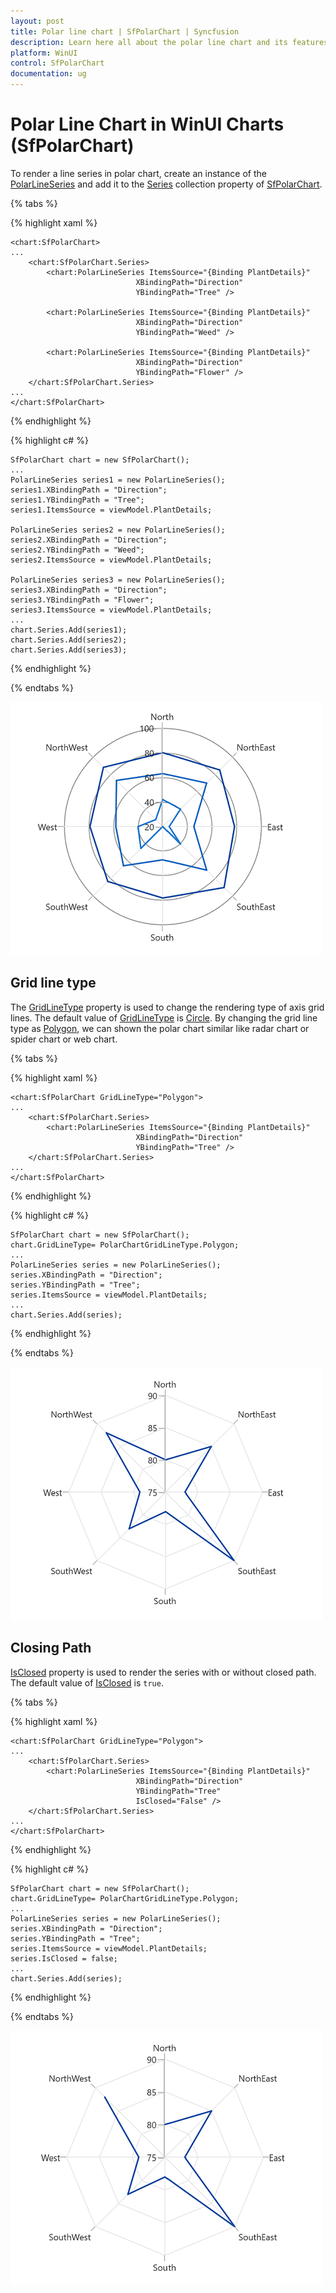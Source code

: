 ```yaml
---
layout: post
title: Polar line chart | SfPolarChart | Syncfusion
description: Learn here all about the polar line chart and its features in Syncfusion WinUI Chart (SfPolarChart) control.
platform: WinUI
control: SfPolarChart
documentation: ug
---
```


# Polar Line Chart in WinUI Charts (SfPolarChart)

To render a line series in polar chart, create an instance of the [PolarLineSeries](https://help.syncfusion.com/cr/winui/Syncfusion.UI.Xaml.Charts.PolarLineSeries.html) and add it to the [Series](https://help.syncfusion.com/cr/winui/Syncfusion.UI.Xaml.Charts.SfPolarChart.html#Syncfusion_UI_Xaml_Charts_SfPolarChart_Series) collection property of [SfPolarChart](https://help.syncfusion.com/cr/winui/Syncfusion.UI.Xaml.Charts.SfPolarChart.html).

{% tabs %}

{% highlight xaml %}

    <chart:SfPolarChart>
    ...
        <chart:SfPolarChart.Series>
            <chart:PolarLineSeries ItemsSource="{Binding PlantDetails}" 
                                XBindingPath="Direction"
                                YBindingPath="Tree" />

            <chart:PolarLineSeries ItemsSource="{Binding PlantDetails}" 
                                XBindingPath="Direction"
                                YBindingPath="Weed" />

            <chart:PolarLineSeries ItemsSource="{Binding PlantDetails}" 
                                XBindingPath="Direction"
                                YBindingPath="Flower" />
        </chart:SfPolarChart.Series>
    ...
    </chart:SfPolarChart>

{% endhighlight %}

{% highlight c# %}

    SfPolarChart chart = new SfPolarChart();
    ...
    PolarLineSeries series1 = new PolarLineSeries();
    series1.XBindingPath = "Direction";
    series1.YBindingPath = "Tree";
    series1.ItemsSource = viewModel.PlantDetails;

    PolarLineSeries series2 = new PolarLineSeries();
    series2.XBindingPath = "Direction";
    series2.YBindingPath = "Weed";
    series2.ItemsSource = viewModel.PlantDetails;

    PolarLineSeries series3 = new PolarLineSeries();
    series3.XBindingPath = "Direction";
    series3.YBindingPath = "Flower";
    series3.ItemsSource = viewModel.PlantDetails;
    ...
    chart.Series.Add(series1);
    chart.Series.Add(series2);
    chart.Series.Add(series3);

{% endhighlight %}

{% endtabs %}

![PolarLineSeries in WinUI chart](PolarLine_Images/WinUI_Chart_PolarLineSeries.png)

## Grid line type

The [GridLineType](https://help.syncfusion.com/cr/winui/Syncfusion.UI.Xaml.Charts.SfPolarChart.html#Syncfusion_UI_Xaml_Charts_SfPolarChart_GridLineType) property is used to change the rendering type of axis grid lines. The default value of [GridLineType](https://help.syncfusion.com/cr/winui/Syncfusion.UI.Xaml.Charts.SfPolarChart.html#Syncfusion_UI_Xaml_Charts_SfPolarChart_GridLineType) is [Circle](https://help.syncfusion.com/cr/winui/Syncfusion.UI.Xaml.Charts.PolarChartGridLineType.html#Syncfusion_UI_Xaml_Charts_PolarChartGridLineType_Circle). By changing the grid line type as [Polygon](https://help.syncfusion.com/cr/winui/Syncfusion.UI.Xaml.Charts.PolarChartGridLineType.html#Syncfusion_UI_Xaml_Charts_PolarChartGridLineType_Polygon), we can shown the polar chart similar like radar chart or spider chart or web chart. 

{% tabs %}

{% highlight xaml %}

    <chart:SfPolarChart GridLineType="Polygon">
    ...
        <chart:SfPolarChart.Series>
            <chart:PolarLineSeries ItemsSource="{Binding PlantDetails}" 
                                XBindingPath="Direction"
                                YBindingPath="Tree" />
        </chart:SfPolarChart.Series>
    ...
    </chart:SfPolarChart>

{% endhighlight %}

{% highlight c# %}

    SfPolarChart chart = new SfPolarChart();
    chart.GridLineType= PolarChartGridLineType.Polygon;
    ...
    PolarLineSeries series = new PolarLineSeries();
    series.XBindingPath = "Direction";
    series.YBindingPath = "Tree";
    series.ItemsSource = viewModel.PlantDetails;
    ...
    chart.Series.Add(series);

{% endhighlight %}

{% endtabs %}

![Spider/Web chart](PolarLine_Images/WinUI_Chart_GridlineType_polygon.png)

## Closing Path

[IsClosed](https://help.syncfusion.com/cr/winui/Syncfusion.UI.Xaml.Charts.PolarSeries.html#Syncfusion_UI_Xaml_Charts_PolarSeries_IsClosed) property is used to render the series with or without closed path. The default value of [IsClosed](https://help.syncfusion.com/cr/winui/Syncfusion.UI.Xaml.Charts.PolarSeries.html#Syncfusion_UI_Xaml_Charts_PolarSeries_IsClosed) is `true`. 

{% tabs %}

{% highlight xaml %}

    <chart:SfPolarChart GridLineType="Polygon">
    ...
        <chart:SfPolarChart.Series>
            <chart:PolarLineSeries ItemsSource="{Binding PlantDetails}" 
                                XBindingPath="Direction"
                                YBindingPath="Tree" 
                                IsClosed="False" />
        </chart:SfPolarChart.Series>
    ...
    </chart:SfPolarChart>

{% endhighlight %}

{% highlight c# %}

    SfPolarChart chart = new SfPolarChart();
    chart.GridLineType= PolarChartGridLineType.Polygon;
    ...
    PolarLineSeries series = new PolarLineSeries();
    series.XBindingPath = "Direction";
    series.YBindingPath = "Tree";
    series.ItemsSource = viewModel.PlantDetails;
    series.IsClosed = false;
    ...
    chart.Series.Add(series);

{% endhighlight %}

{% endtabs %}

![Closing path in WinUI chart](PolarLine_Images/WinUI_Chart_IsClosed.png)
